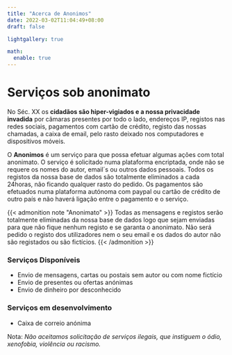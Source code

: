 ```yaml
---
title: "Acerca de Anonimos"
date: 2022-03-02T11:04:49+08:00
draft: false

lightgallery: true

math:
  enable: true
---
```


# Serviços sob anonimato

No Séc. XX os **cidadãos são hiper-vigiados e a nossa privacidade invadida** por câmaras presentes por todo o lado, endereços IP, registos nas redes sociais, pagamentos com cartão de crédito, registo das nossas chamadas, a caixa de email, pelo rasto deixado nos computadores e dispositivos móveis.

O **Anonimos** é um serviço para que possa efetuar algumas ações com total anonimato. 
O serviço é solicitado numa plataforma encriptada, onde não se requere os nomes do autor, email´s ou outros dados pessoais. Todos os registos da nossa base de dados são totalmente eliminados a cada 24horas, não ficando qualquer rasto do pedido.
Os pagamentos são efetuados numa plataforma autónoma com paypal ou cartão de crédito de outro país e não haverá ligação entre o pagamento e o serviço. 

{{< admonition note "Anonimato" >}}
Todas as mensagens e registos serão totalmente eliminadas da nossa base de dados logo que sejam enviadas para que não fique nenhum registo e se garanta o anonimato. Não será pedido o registo dos utilizadores nem o seu email e os dados do autor não são registados ou são fictícios.
{{< /admonition >}}



### Serviços Disponíveis
* Envio de mensagens, cartas ou postais sem autor ou com nome fictício
* Envio de presentes ou ofertas anónimas
* Envio de dinheiro por desconhecido

### Serviços em desenvolvimento
* Caixa de correio anónima

Nota: *Não aceitamos solicitação de serviços ilegais, que instiguem o ódio, xenofobia, violência ou racismo.*